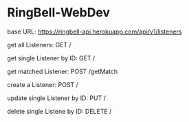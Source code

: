# RingBell-WebDev

base URL:
https://ringbell-api.herokuapp.com/api/v1/listeners

get all Listeners:
GET /

get single Listener by ID:
GET /<id>
  
get matched Listener:
POST /getMatch

create a Listener:
POST /

update single Listener by ID:
PUT /<id>

delete single Listene by ID:
DELETE /<id>
